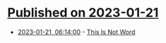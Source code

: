 # [Published on 2023-01-21](index.md)

* [2023-01-21, 06:14:00](https://news.ycombinator.com/item?id=34464318) - [This Is Not Word](https://ludipe.itch.io/this-is-not-word)
